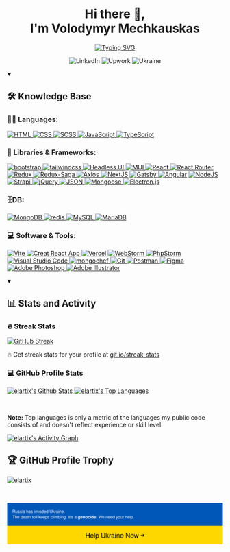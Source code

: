 <h1 align="center">Hi there 👋, <br/>I'm Volodymyr Mechkauskas</h1>

<p align="center">
  <a href="https://git.io/typing-svg">
    <img
      src="https://readme-typing-svg.demolab.com?font=Fira+Code&size=18&pause=1000&color=0057b7&center=true&vCenter=true&random=false&width=512&lines=A+passionate+frontend+developer+from+Ukraine;With+more+than+13+years+of+experience;in+pure-coded+frontend+development"
      alt="Typing SVG"/>
  </a>
</p>

<p align="center">
  <a href="https://www.linkedin.com/in/vmechkauskas/" title="LinkedIn" style="display: inline-block;text-decoration: none;">
    <img
      src="https://img.shields.io/badge/-vmechkauskas-blue?style=flat&logo=Linkedin&logoColor=white&link=https://www.linkedin.com/in/vmechkauskas/"
      alt="LinkedIn"/>
  </a>
  <a href="https://www.upwork.com/freelancers/~011cf3286bd5f6e16c?mp_source=share" title="Upwork" style="display: inline-block;text-decoration: none;">
    <img
      src="https://img.shields.io/badge/-vmechkauskas-darkgreen?style=flat&logo=Upwork&logoColor=white&link=https://www.upwork.com/freelancers/~011cf3286bd5f6e16c?mp_source=share"
      alt="Upwork"/>
  </a>
  <a href="https://stand-with-ukraine.pp.ua" title="Was born in Ukraine" style="display: inline-block;text-decoration: none;">
    <img src="https://img.shields.io/badge/Was_born_in-Ukraine-ffd700?labelColor=0057b7" alt="Ukraine"/>
  </a>
</p>


<details open>
  <summary><h2>🛠️ Knowledge Base </h2></summary>
  <h3>👨‍💻 Languages:</h3>
  <p>
    <a href="https://github.com/search?q=user%3Aelartix+is%3Arepo+language%3Ahtml">
      <img alt="HTML" src="https://img.shields.io/badge/HTML%20-%23E34F26.svg?logo=html5&logoColor=white">
    </a>
    <a href="https://github.com/search?q=user%3Aelartix+is%3Arepo+language%3Acss">
      <img alt="CSS" src="https://img.shields.io/badge/CSS%20-%231572B6.svg?logo=css3&logoColor=white">
    </a>
    <a href="https://github.com/search?q=user%3Aelartix+is%3Arepo+language%3Acss">
      <img alt="SCSS" src="https://img.shields.io/badge/SCSS-CC6699?logo=sass&logoColor=white">
    </a>
    <a href="#">
      <img alt="JavaScript"
           src="https://img.shields.io/badge/JavaScript%20-%23F7DF1E.svg?logo=javascript&logoColor=black">
    </a>
    <a href="#">
      <img alt="TypeScript" src="https://img.shields.io/badge/-TypeScript-007ACC?logo=TypeScript&logoColor=ffffff">
    </a>
  </p>

<h3>🧰 Libraries & Frameworks:</h3>
  <p>
    <a href="https://getbootstrap.com/" target="_blank">
      <img src="https://img.shields.io/badge/-Bootstrap-7952B3?logo=bootstrap&logoColor=ffffff" alt="bootstrap"/>
    </a>
    <a href="https://tailwindcss.com/" target="_blank">
      <img src="https://img.shields.io/badge/-Tailwind_CSS-E1E5FE?logo=tailwindcss&logoColor=06B6D4" alt="tailwindcss"/>
    </a>
    <a href="https://headlessui.com/" target="_blank">
      <img alt="Headless UI" src="https://img.shields.io/badge/Headless_UI-111827?logo=Headless-UI&logoColor=69B2FC">
    </a>
    <a href="https://mui.com/" target="_blank">
      <img alt="MUI" src="https://img.shields.io/badge/-Material_UI-007FFF?logo=mui&logoColor=white">
    </a>
    <a href="#">
      <img alt="React" src="https://img.shields.io/badge/React-20232A?logo=react&logoColor=61DAFB">
    </a>
    <a href="#">
      <img alt="React Router" src="https://img.shields.io/badge/React_Router-CA4245?logo=react-router&logoColor=white">
    </a>
    <a href="#">
      <img alt="Redux" src="https://img.shields.io/badge/Redux-593D88?logo=redux&logoColor=white">
    </a>
    <a href="#">
      <img alt="Redux-Saga" src="https://img.shields.io/badge/Redux-Saga-86d46b?logo=Redux-Saga&logoColor=white&labelColor=593D88">
    </a>
    <a href="#">
      <img alt="Axios" src="https://img.shields.io/badge/Axios-5A29E4?logo=Axios&logoColor=white">
    </a>
    <a href="#"><img alt="NextJS" src="https://img.shields.io/badge/-NextJS-101010?logo=next.js&logoColor=white"></a>
    <a href="#">
      <img alt="Gatsby" src="https://img.shields.io/badge/Gatsby-663399?logo=gatsby&logoColor=white">
    </a>
    <a href="#"><img alt="Angular" src="https://img.shields.io/badge/Angular-DD0031?logo=angular&logoColor=white"></a>
    <a href="#">
      <img alt="NodeJS" src="https://img.shields.io/badge/Node.js%20-%2343853D.svg?logo=node.js&logoColor=white">
    </a>
    <a href="#">
      <img alt="Strapi" src="https://img.shields.io/badge/Strapi-4945FF?logo=strapi&logoColor=white">
    </a>
    <a href="#">
      <img alt="jQuery" src="https://img.shields.io/badge/jQuery-0769AD?logo=jquery&logoColor=white">
    </a>
    <a href="#" target="_blank">
      <img alt="JSON" src="https://img.shields.io/badge/JSON-000000?logo=JSON&logoColor=white">
    </a>
    <a href="#" target="_blank">
      <img alt="Mongoose" src="https://img.shields.io/badge/Mongoose-880000?logo=Mongoose&logoColor=white">
    </a>
    <a href="#" target="_blank">
      <img alt="Electron.js" src="https://img.shields.io/badge/Electron-47848F.svg?logo=Electron&logoColor=white">
    </a>
  </p>

  <h3>🗄️DB:</h3>
  <p>
    <a href="https://redis.io" target="_blank">
      <img alt="MongoDB" src="https://img.shields.io/badge/MongoDB-4EA94B?logo=mongodb&logoColor=white">
    </a>
    <a href="https://redis.io" target="_blank">
      <img alt="redis" src="https://img.shields.io/badge/Redis-DC382D?logo=redis&logoColor=white">
    </a>
    <a href="https://redis.io" target="_blank">
      <img alt="MySQL" src="https://img.shields.io/badge/MySQL-4479A1?logo=MySQL&logoColor=white">
    </a>
    <a href="https://redis.io" target="_blank">
      <img alt="MariaDB" src="https://img.shields.io/badge/MariaDB-062E65?logo=mariadb&logoColor=white">
    </a>
  </p>

  <h3>💻 Software & Tools:</h3>
  <p>
    <a href="#">
      <img alt="Vite" src="https://img.shields.io/badge/Vite-B939FE?logo=Vite&logoColor=FFC018&labelColor=646cff">
    </a>
    <a href="#">
      <img alt="Creat React App" src="https://img.shields.io/badge/Create_React_App-303846?logo=Create-React-App&logoColor=09d3ac">
    </a>
    <a href="#">
      <img alt="Vercel" src="https://img.shields.io/badge/Vercel-000000?logo=vercel&logoColor=white">
    </a>
    <a href="#">
      <img alt="WebStorm" src="https://img.shields.io/badge/-WebStorm-0386F7?logo=webstorm&logoColor=black&labelColor=white">
    </a>
    <a href="#">
      <img alt="PhpStorm" src="https://img.shields.io/badge/-PhpStorm-B940DA?logo=phpstorm&logoColor=black&labelColor=white">
    </a>
    <a href="#">
      <img alt="Visual Studio Code"
           src="https://img.shields.io/badge/-Visual_Studio_Code-0078d7?logo=visual-studio-code&logoColor=white">
    </a>
    <a href="#">
      <img alt="mongochef" src="https://img.shields.io/badge/Studio%203T-17AF66?logo=Studio-3T&logoColor=white">
    </a>
    <a href="#">
      <img alt="Git" src="https://img.shields.io/badge/-Git-F05033?logo=git&logoColor=white">
    </a>
    <a href="#">
      <img alt="Postman" src="https://img.shields.io/badge/-Postman-e05320?logo=postman&logoColor=white">
    </a>
    <a href="#">
      <img alt="Figma" src="https://img.shields.io/badge/-Figma-101010?logo=figma&logoColor=white">
    </a>
    <a href="#">
      <img alt="Adobe Photoshop"
           src="https://img.shields.io/badge/-Adobe_Photoshop-001833?logo=adobe-photoshop&logoColor=2DA9FF">
    </a>
    <a href="#">
      <img alt="Adobe Illustrator"
           src="https://img.shields.io/badge/-Adobe_Illustrator-310000?logo=adobe-illustrator&logoColor=F79500">
    </a>
  </p>
</details>

<details open>
  <summary><h2>📊 Stats and Activity</h2></summary>
  <h3>🔥 Streak Stats</h3>
  <p>
    <a href="https://github.com/elartix/elartix">
      <img
        alt="GitHub Streak"
        src="https://github-readme-streak-stats.herokuapp.com?user=elartix&hide_border=true&exclude_days=Sun%2CSat&currStreakNum=0057B7&ring=0057B7&sideLabels=0057B7&sideNums=FB8C00"
      />
    </a>
  </p>
  <p>🔥 Get streak stats for your profile at <a href="https://git.io/streak-stats">git.io/streak-stats</a></p>

  <h3>💻 GitHub Profile Stats</h3>
  <p>
    <a href="https://github.com/elartix/elartix">
      <img
        alt="elartix's Github Stats"
        src="https://github-readme-stats.vercel.app/api/?username=elartix&show_icons=true&count_private=true&theme=default&hide_border=true&bg_color=fff&title_color=0057b7&icon_color=0057b7"
        height="192px"
      />
    </a>
    <a href="https://github.com/elartix/elartix">
      <img
        alt="elartix's Top Languages"
        src="https://github-readme-stats.vercel.app/api/top-langs/?username=elartix&langs_count=8&layout=compact&theme=default&hide_border=true&bg_color=fff&title_color=000&icon_color=000&hide=Jupyter%20Notebook"
        height="192px"
      />
    </a>
  </p>
  <br/>

  <p><b>Note:</b> Top languages is only a metric of the languages my public code consists of and doesn't reflect experience
  or skill level.</p>

  <a href="https://github.com/ashutosh00710/github-readme-activity-graph">
    <img
      alt="elartix's Activity Graph"
      src="https://github-readme-activity-graph.vercel.app/graph?username=elartix&bg_color=ffffff&color=0057b7&line=0057b7&point=000&area=true&area_color=FFD700&hide_border=true"
    />
  </a>
</details>

<h2>🏆 GitHub Profile Trophy </h2>
<p align="left">
  <a href="https://github.com/ryo-ma/github-profile-trophy">
    <img
      alt="elartix"
      src="https://github-profile-trophy.vercel.app/?username=elartix"
    />
  </a>
</p>
<br/>

[![Stand With Ukraine](https://raw.githubusercontent.com/vshymanskyy/StandWithUkraine/main/banner2-direct.svg)](https://stand-with-ukraine.pp.ua)

